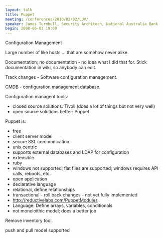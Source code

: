 ```yaml
---
layout: talk
title: Puppet
meeting: /conferences/2010/02/02/LUV/
speaker: James Turnbull, Security Architech, National Australia Bank
begin: 2008-06-03 19:00
---
```

Configuration Management

Large number of like hosts ... that are somehow never alike.

Documentation; no documentation - no idea what I did that for. Stick documentation in wiki, so anybody can edit.

Track changes - Software configuration management.

CMDB - configuration management database.

Configuration managent tools:

* closed source solutions: Tivoli (does a lot of things but not very well)
* open source solutions better: Puppet

Puppet is:

* free
* client server model
* secure SSL communication
* unix centric
* supports external databases and LDAP for configuration
* extensible
* ruby
* windows not supported; flat files are supported; windows requires API calls, reboots, etc.
* open application
* declarative language
* relational, define relationships
* transactional - roll back changes - not yet fully implemented
* <http://reductivelabs.com/PuppetModules>
* Language: Define arrays, variables, conditionals
* not monoloithic model; does a better job

Remove inventory tool.

push and pull model supported
